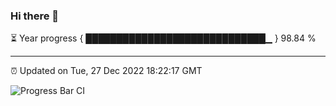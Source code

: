 ### Hi there 👋

⏳ Year progress { █████████████████████████████▁ } 98.84 %

---

⏰ Updated on Tue, 27 Dec 2022 18:22:17 GMT

![Progress Bar CI](https://github.com/ZhaoGui/ZhaoGui/workflows/Progress%20Bar%20CI/badge.svg)
